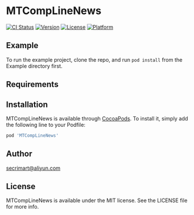 # MTCompLineNews

[![CI Status](http://img.shields.io/travis/rstx_reg@aliyun.com/MTCompLineNews.svg?style=flat)](https://travis-ci.org/rstx_reg@aliyun.com/MTCompLineNews)
[![Version](https://img.shields.io/cocoapods/v/MTCompLineNews.svg?style=flat)](http://cocoapods.org/pods/MTCompLineNews)
[![License](https://img.shields.io/cocoapods/l/MTCompLineNews.svg?style=flat)](http://cocoapods.org/pods/MTCompLineNews)
[![Platform](https://img.shields.io/cocoapods/p/MTCompLineNews.svg?style=flat)](http://cocoapods.org/pods/MTCompLineNews)

## Example

To run the example project, clone the repo, and run `pod install` from the Example directory first.

## Requirements

## Installation

MTCompLineNews is available through [CocoaPods](http://cocoapods.org). To install
it, simply add the following line to your Podfile:

```ruby
pod 'MTCompLineNews'
```

## Author

secrimart@aliyun.com

## License

MTCompLineNews is available under the MIT license. See the LICENSE file for more info.
